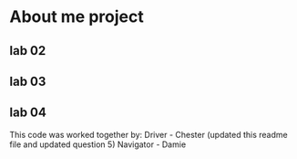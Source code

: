 # About me project

## lab 02

## lab 03

## lab 04

This code was worked together by:
Driver - Chester (updated this readme file and updated question 5)
Navigator - Damie


